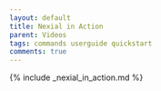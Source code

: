 ```yaml
---
layout: default
title: Nexial in Action
parent: Videos
tags: commands userguide quickstart
comments: true
---
```


{% include _nexial_in_action.md %}
